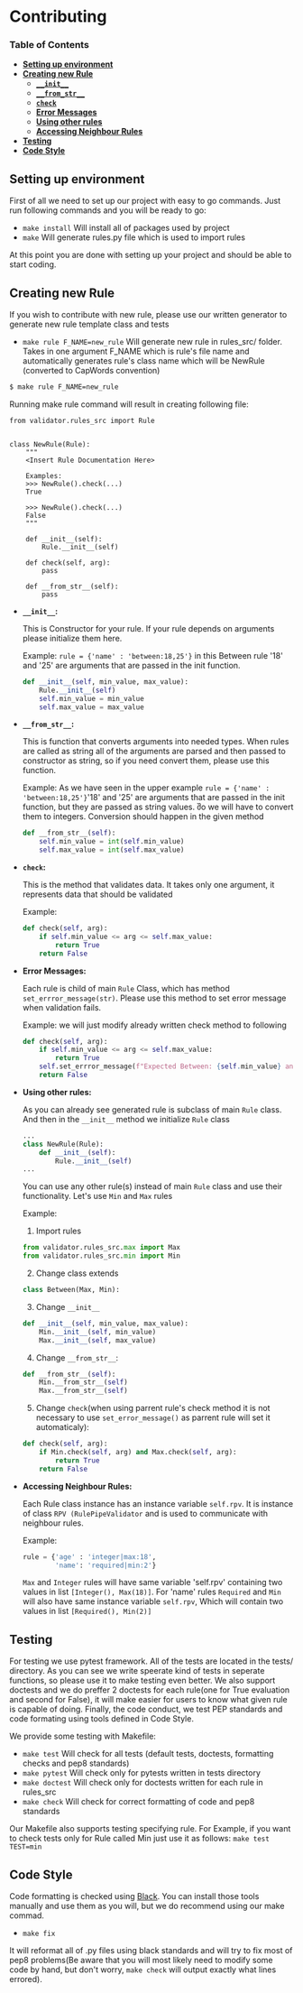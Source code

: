 # Contributing

### Table of Contents
* **[Setting up environment](#Setting-up-environment)**
* **[Creating new Rule](#Creating-new-Rule)**
   * **[`__init__`](#init)**
   * **[`__from_str__`](#from_str)**
   * **[`check`](#check)**
   * **[Error Messages](#Error-Messages)**
   * **[Using other rules](#Using-other-rules)**
   * **[Accessing Neighbour Rules](#Accessing-Neighbour-Rules)**
* **[Testing](#Testing)**
* **[Code Style](#Code-Style)**

<a name="Setting-up-environment"></a>
## Setting up environment
First of all we need to set up our project with easy to go commands. Just run following commands and you will be ready to go:
* ``` make install ``` Will install all of packages used by project
* ``` make ``` Will generate rules.py file which is used to import rules

At this point you are done with setting up your project and should be able to start coding.

<a name="Creating-new-Rule"></a>
## Creating new Rule
If you wish to contribute with new rule, please use our written generator to generate new rule template class and tests
* ``` make rule F_NAME=new_rule ``` Will generate new rule in rules_src/ folder. Takes in one argument F_NAME which is rule's file name and automatically generates rule's class name which will be NewRule (converted to CapWords convention)

```bash
$ make rule F_NAME=new_rule 
```
Running make rule command will result in creating following file:
```python3
from validator.rules_src import Rule


class NewRule(Rule):
    """
    <Insert Rule Documentation Here>

    Examples:
    >>> NewRule().check(...)
    True

    >>> NewRule().check(...)
    False
    """

    def __init__(self):
        Rule.__init__(self)

    def check(self, arg):
        pass

    def __from_str__(self):
        pass
```

<a name="init"></a>
* **`__init__`:**

    This is Constructor for your rule. If your rule depends on arguments please initialize them here.
    
    Example:
    `rule = {'name' : 'between:18,25'}` in this Between rule '18' and '25' are arguments that are passed in the init function.
    ```python
    def __init__(self, min_value, max_value):
        Rule.__init__(self)
        self.min_value = min_value
        self.max_value = max_value
    ```
    
<a name="from_str"></a>
* **`__from_str__`:**

    This is function that converts arguments into needed types. When rules are called as string all of the arguments are parsed and then passed to constructor as string, so if you need convert them, please use this function.
    
    Example:
    As we have seen in the upper example `rule = {'name' : 'between:18,25'}`'18' and '25' are arguments that are passed in the init function, but they are passed as string values. შo we will have to convert them to integers. Conversion should happen in the given method
    ```python
    def __from_str__(self):
        self.min_value = int(self.min_value)
        self.max_value = int(self.max_value)
    ```

<a name="check"></a>
* **`check`:**

    This is the method that validates data. It takes only one argument, it represents data that should be validated
    
    Example:
    ```python
    def check(self, arg):
        if self.min_value <= arg <= self.max_value:
            return True
        return False
    ```

<a name="Error-Messages"></a>
* **Error Messages:**

    Each rule is child of main `Rule` Class, which has method `set_errror_message(str)`. Please use this method to set error message when validation fails.
                

    Example:
    we will just modify already written check method to following
    ```python
    def check(self, arg):
        if self.min_value <= arg <= self.max_value:
            return True
        self.set_errror_message(f"Expected Between: {self.min_value} and {self.min_value}, Got: {size}")
        return False
    ```

<a name="Using-other-rules"></a>
* **Using other rules:**

    As you can already see generated rule is subclass of main `Rule` class. And then in the `__init__` method we initialize `Rule` class 
    ```python
    ...
    class NewRule(Rule):
        def __init__(self):
            Rule.__init__(self)
    ...
    ```
    You can use any other rule(s) instead of main `Rule` class and use their functionality. Let's use `Min` and `Max` rules 
    
    Example:
    1. Import rules
    ```python
    from validator.rules_src.max import Max
    from validator.rules_src.min import Min
    ```
    2. Change class extends
    ```python
    class Between(Max, Min):
    ```
    3. Change `__init__`
    ```python
    def __init__(self, min_value, max_value):
        Min.__init__(self, min_value)
        Max.__init__(self, max_value)
    ```
    4. Change `__from_str__`:
    ```python
    def __from_str__(self):
        Min.__from_str__(self)
        Max.__from_str__(self)
    ```
    5. Change `check`(when using parrent rule's check method it is not necessary to use `set_error_message()` as parrent rule will set it automaticaly):
    ```python
    def check(self, arg):
        if Min.check(self, arg) and Max.check(self, arg):
            return True
        return False
    ```

<a name="Accessing-Neighbour-Rules"></a>
* **Accessing Neighbour Rules:**

    Each Rule class instance has an instance variable `self.rpv`. It is instance of class `RPV (RulePipeValidator` and is used to communicate with neighbour rules.
    
    Example:
    ```python 
    rule = {'age' : 'integer|max:18',
            'name': 'required|min:2'}
    ```
    `Max` and `Integer` rules will have same variable 'self.rpv' containing two values in list `[Integer(), Max(18)]`. For 'name' rules `Required` and `Min` will also have same instance variable `self.rpv`, Which will contain two values in list `[Required(), Min(2)]`

<a name="Testing"></a>
## Testing
For testing we use pytest framework. All of the tests are located in the tests/ directory. As you can see we write speerate kind of tests in seperate functions, so please use it to make testing even better. We also support doctests and we do preffer 2 doctests for each rule(one for True evaluation and second for False), it will make easier for users to know what given rule is capable of doing. Finally, the code conduct, we test PEP standards and code formating using tools defined in Code Style.

We provide some testing with Makefile:

* ``` make test ``` Will check for all tests (default tests, doctests, formatting checks and pep8 standards)
* ``` make pytest ``` Will check only for pytests written in tests directory
* ``` make doctest ``` Will check only for doctests written for each rule in rules_src
* ``` make check ``` Will check for correct formatting of code and pep8 standards

Our Makefile also supports testing specifying rule. For Example, if you want to check tests only for Rule called Min just use it as follows: ```make test TEST=min```

<a name="Code-Style"></a>
## Code Style
Code formatting is checked using [Black](https://github.com/psf/black). You can install those tools manually and use them as you will, but we do recommend using our make commad.

* ``` make fix ``` 

It will reformat all of .py files using black standards and will try to fix most of pep8 problems(Be aware that you will most likely need to modify some code by hand, but don't worry, ```make check``` will output exactly what lines errored).
